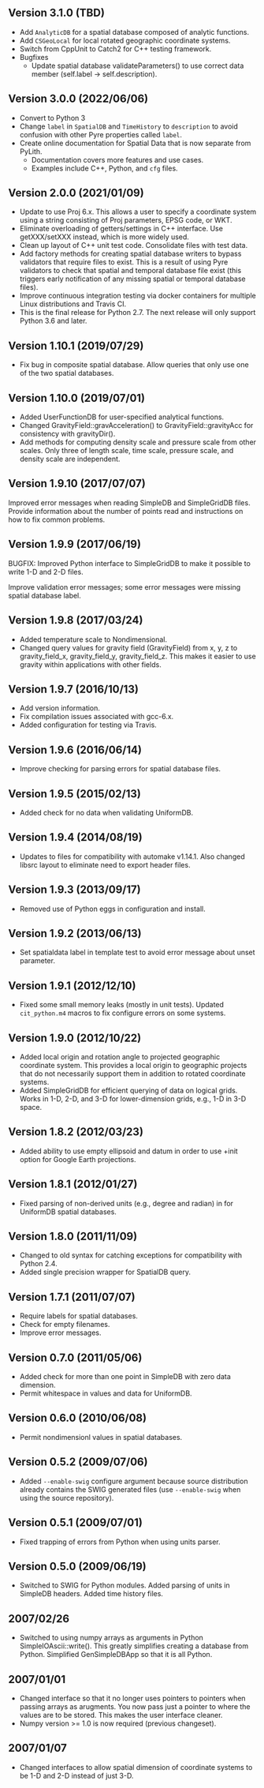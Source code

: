 ## Version 3.1.0 (TBD)

* Add `AnalyticDB` for a spatial database composed of analytic functions.
* Add `CSGeoLocal` for local rotated geographic coordinate systems.
* Switch from CppUnit to Catch2 for C++ testing framework.
* Bugfixes
  - Update spatial database validateParameters() to use correct data member (self.label -> self.description).

## Version 3.0.0 (2022/06/06)

* Convert to Python 3
* Change `label` in `SpatialDB` and `TimeHistory` to `description` to avoid confusion with other Pyre properties called `label`.
* Create online documentation for Spatial Data that is now separate from PyLith.
  * Documentation covers more features and use cases.
  * Examples include C++, Python, and `cfg` files.

## Version 2.0.0 (2021/01/09)

* Update to use Proj 6.x. This allows a user to specify a coordinate
system using a string consisting of Proj parameters, EPSG code, or
WKT.
* Eliminate overloading of getters/settings in C++ interface. Use getXXX/setXXX instead, which is more widely used.
* Clean up layout of C++ unit test code. Consolidate files with test data. 
* Add factory methods for creating spatial database writers to bypass validators that require files to exist. This is a result of using Pyre validators to check that spatial and temporal database file exist (this triggers early notification of any missing spatial or temporal database files).
* Improve continuous integration testing via docker containers for multiple Linux distributions and Travis CI.
* This is the final release for Python 2.7. The next release will only support Python 3.6 and later.

## Version 1.10.1 (2019/07/29)

* Fix bug in composite spatial database. Allow queries that only use one of the two spatial databases.


## Version 1.10.0 (2019/07/01)

* Added UserFunctionDB for user-specified analytical functions.
* Changed GravityField::gravAcceleration() to GravityField::gravityAcc for consistency with gravityDir().
* Add methods for computing density scale and pressure scale from other scales. Only three of length scale, time scale, pressure scale, and density scale are independent.

## Version 1.9.10 (2017/07/07)

  Improved error messages when reading SimpleDB and SimpleGridDB files.
  Provide information about the number of points read and instructions on
  how to fix common problems.

## Version 1.9.9 (2017/06/19)

  BUGFIX: Improved Python interface to SimpleGridDB to make it
  possible to write 1-D and 2-D files.

  Improve validation error messages; some error messages were missing
  spatial database label.

## Version 1.9.8 (2017/03/24)

* Added temperature scale to Nondimensional.
* Changed query values for gravity field (GravityField) from x, y, z to gravity_field_x, gravity_field_y, gravity_field_z. This makes it easier to use gravity within applications with other fields.

## Version 1.9.7 (2016/10/13)

* Add version information.
* Fix compilation issues associated with gcc-6.x.
* Added configuration for testing via Travis.

## Version 1.9.6 (2016/06/14)

* Improve checking for parsing errors for spatial database files.

## Version 1.9.5 (2015/02/13)

* Added check for no data when validating UniformDB.

## Version 1.9.4 (2014/08/19)

* Updates to files for compatibility with automake v1.14.1. Also changed libsrc layout to eliminate need to export header files.

## Version 1.9.3 (2013/09/17)

* Removed use of Python eggs in configuration and install.

## Version 1.9.2 (2013/06/13)

* Set spatialdata label in template test to avoid error message about unset parameter.

## Version 1.9.1 (2012/12/10)

* Fixed some small memory leaks (mostly in unit tests).  Updated `cit_python.m4` macros to fix configure errors on some systems.

## Version 1.9.0 (2012/10/22)

* Added local origin and rotation angle to projected geographic coordinate system. This provides a local origin to geographic projects that do not necessarily support them in addition to rotated coordinate systems.
* Added SimpleGridDB for efficient querying of data on logical grids. Works in 1-D, 2-D, and 3-D for lower-dimension grids, e.g., 1-D in 3-D space.

## Version 1.8.2 (2012/03/23)

* Added ability to use empty ellipsoid and datum in order to use +init option for Google Earth projections.

## Version 1.8.1 (2012/01/27)

* Fixed parsing of non-derived units (e.g., degree and radian) in for UniformDB spatial databases.

## Version 1.8.0 (2011/11/09)

* Changed to old syntax for catching exceptions for compatibility with Python 2.4.
* Added single precision wrapper for SpatialDB query.

## Version 1.7.1 (2011/07/07)

* Require labels for spatial databases.
* Check for empty filenames.
* Improve error messages.

## Version 0.7.0 (2011/05/06)

* Added check for more than one point in SimpleDB with zero data dimension.
* Permit whitespace in values and data for UniformDB.

## Version 0.6.0 (2010/06/08)

* Permit nondimensionl values in spatial databases.

## Version 0.5.2 (2009/07/06)

* Added `--enable-swig` configure argument because source distribution already contains the SWIG generated files (use `--enable-swig` when using the source repository).

## Version 0.5.1 (2009/07/01)

* Fixed trapping of errors from Python when using units parser.

## Version 0.5.0 (2009/06/19)

* Switched to SWIG for Python modules. Added parsing of units in SimpleDB headers. Added time history files.

## 2007/02/26

* Switched to using numpy arrays as arguments in Python SimpleIOAscii::write(). This greatly simplifies creating a database from Python. Simplified GenSimpleDBApp so that it is all Python.

## 2007/01/01

* Changed interface so that it no longer uses pointers to pointers when passing arrays as arugments. You now pass just a pointer to where the values are to be stored. This makes the user interface cleaner.
* Numpy version >= 1.0 is now required (previous changeset).

## 2007/01/07

* Changed interfaces to allow spatial dimension of coordinate systems to be 1-D and 2-D instead of just 3-D.
